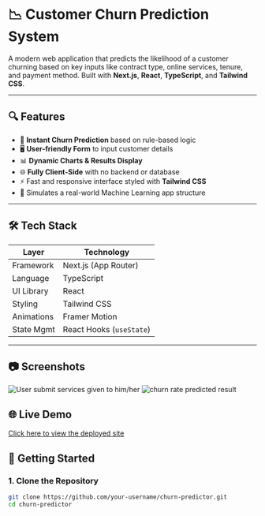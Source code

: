 # 📉 Customer Churn Prediction System

A modern web application that predicts the likelihood of a customer churning based on key inputs like contract type, online services, tenure, and payment method. Built with **Next.js**, **React**, **TypeScript**, and **Tailwind CSS**.

---

## 🔍 Features

- 🧠 **Instant Churn Prediction** based on rule-based logic
- 🖥️ **User-friendly Form** to input customer details
- 📊 **Dynamic Charts & Results Display**
- 🌐 **Fully Client-Side** with no backend or database
- ⚡ Fast and responsive interface styled with **Tailwind CSS**
- 🧪 Simulates a real-world Machine Learning app structure

---

## 🛠️ Tech Stack

| Layer         | Technology              |
|---------------|--------------------------|
| Framework     | Next.js (App Router)     |
| Language      | TypeScript               |
| UI Library    | React                    |
| Styling       | Tailwind CSS             |
| Animations    | Framer Motion            |
| State Mgmt    | React Hooks (`useState`) |

---

## 📷 Screenshots

![User submit services given to him/her](https://github.com/user-attachments/assets/61197901-14e3-47f6-85b6-7d028affb796)
![churn rate predicted result](https://github.com/user-attachments/assets/e01fd511-c1f1-4473-8142-d5cce817e762)

## 🌐 Live Demo

[Click here to view the deployed site](https://customer-churn-prediction-nine.vercel.app)


## 🚀 Getting Started

### 1. Clone the Repository
```bash
git clone https://github.com/your-username/churn-predictor.git
cd churn-predictor
